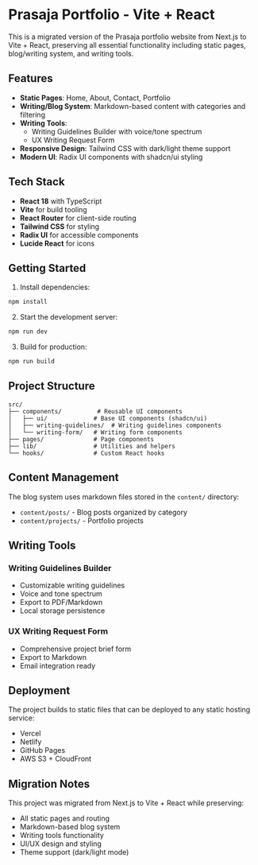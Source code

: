 # Prasaja Portfolio - Vite + React

This is a migrated version of the Prasaja portfolio website from Next.js to Vite + React, preserving all essential functionality including static pages, blog/writing system, and writing tools.

## Features

- **Static Pages**: Home, About, Contact, Portfolio
- **Writing/Blog System**: Markdown-based content with categories and filtering
- **Writing Tools**: 
  - Writing Guidelines Builder with voice/tone spectrum
  - UX Writing Request Form
- **Responsive Design**: Tailwind CSS with dark/light theme support
- **Modern UI**: Radix UI components with shadcn/ui styling

## Tech Stack

- **React 18** with TypeScript
- **Vite** for build tooling
- **React Router** for client-side routing
- **Tailwind CSS** for styling
- **Radix UI** for accessible components
- **Lucide React** for icons

## Getting Started

1. Install dependencies:
```bash
npm install
```

2. Start the development server:
```bash
npm run dev
```

3. Build for production:
```bash
npm run build
```

## Project Structure

```
src/
├── components/          # Reusable UI components
│   ├── ui/             # Base UI components (shadcn/ui)
│   ├── writing-guidelines/  # Writing guidelines components
│   └── writing-form/   # Writing form components
├── pages/              # Page components
├── lib/                # Utilities and helpers
└── hooks/              # Custom React hooks
```

## Content Management

The blog system uses markdown files stored in the `content/` directory:
- `content/posts/` - Blog posts organized by category
- `content/projects/` - Portfolio projects

## Writing Tools

### Writing Guidelines Builder
- Customizable writing guidelines
- Voice and tone spectrum
- Export to PDF/Markdown
- Local storage persistence

### UX Writing Request Form
- Comprehensive project brief form
- Export to Markdown
- Email integration ready

## Deployment

The project builds to static files that can be deployed to any static hosting service:
- Vercel
- Netlify
- GitHub Pages
- AWS S3 + CloudFront

## Migration Notes

This project was migrated from Next.js to Vite + React while preserving:
- All static pages and routing
- Markdown-based blog system
- Writing tools functionality
- UI/UX design and styling
- Theme support (dark/light mode)
